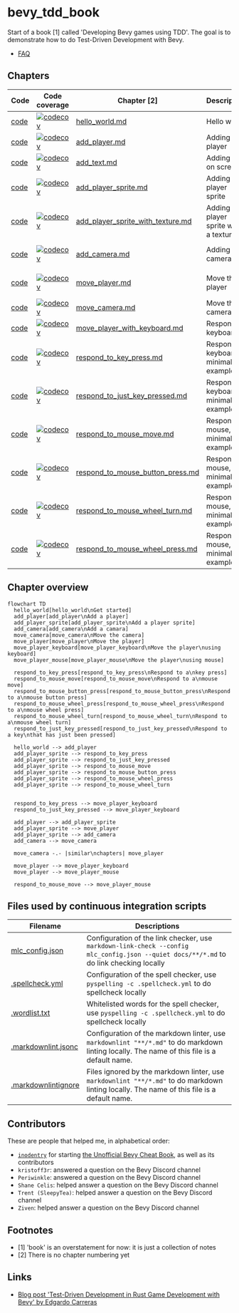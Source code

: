# bevy_tdd_book

Start of a book [1] called 'Developing Bevy games using TDD'.
The goal is to demonstrate how to do Test-Driven Development with Bevy.

* [FAQ](faq.md)

## Chapters

Code                                                                                    |Code coverage                                                                                                                                                                                                          |Chapter [2]                                                           |Description                          |Concepts
----------------------------------------------------------------------------------------|-----------------------------------------------------------------------------------------------------------------------------------------------------------------------------------------------------------------------|----------------------------------------------------------------------|-------------------------------------|------------------
[code](https://github.com/richelbilderbeek/bevy_tdd_book_hello_world)                   |[![codecov](https://codecov.io/gh/richelbilderbeek/bevy_tdd_book_hello_world/graph/badge.svg?token=XAVFZYDQKZ)](https://codecov.io/gh/richelbilderbeek/bevy_tdd_book_hello_world)                                      |[hello_world.md](hello_world.md)                                      |Hello world                          |A minimal `App`
[code](https://github.com/richelbilderbeek/bevy_tdd_book_add_player)                    |[![codecov](https://codecov.io/gh/richelbilderbeek/bevy_tdd_book_add_player/graph/badge.svg?token=XAVFZYDQKZ)](https://codecov.io/gh/richelbilderbeek/bevy_tdd_book_add_player)                                        |[add_player.md](add_player.md)                                        |Adding a player                      |Using `Components`
[code](https://github.com/richelbilderbeek/bevy_tdd_book_add_text)                      |[![codecov](https://codecov.io/gh/richelbilderbeek/bevy_tdd_book_add_text/graph/badge.svg?token=XAVFZYDQKZ)](https://codecov.io/gh/richelbilderbeek/bevy_tdd_book_add_text)                                            |[add_text.md](add_text.md)                                            |Adding text on screen                |Using `Components`
[code](https://github.com/richelbilderbeek/bevy_tdd_book_add_player_sprite)             |[![codecov](https://codecov.io/gh/richelbilderbeek/bevy_tdd_book_add_player_sprite/graph/badge.svg?token=XAVFZYDQKZ)](https://codecov.io/gh/richelbilderbeek/bevy_tdd_book_add_player_sprite)                          |[add_player_sprite.md](add_player_sprite.md)                          |Adding a player sprite               |Using closures and `SpriteBundles`
[code](https://github.com/richelbilderbeek/bevy_tdd_book_add_player_sprite_with_texture)|[![codecov](https://codecov.io/gh/richelbilderbeek/bevy_tdd_book_add_player_sprite_with_texture/graph/badge.svg?token=XAVFZYDQKZ)](https://codecov.io/gh/richelbilderbeek/bevy_tdd_book_add_player_sprite_with_texture)|[add_player_sprite_with_texture.md](add_player_sprite_with_texture.md)|Adding a player sprite with a texture|Using a texture
[code](https://github.com/richelbilderbeek/bevy_tdd_book_add_camera)                    |[![codecov](https://codecov.io/gh/richelbilderbeek/bevy_tdd_book_add_camera/graph/badge.svg?token=XAVFZYDQKZ)](https://codecov.io/gh/richelbilderbeek/bevy_tdd_book_add_camera)                                        |[add_camera.md](add_camera.md)                                        |Adding a camera                      |Using closures and `Camera2dBundle`
[code](https://github.com/richelbilderbeek/bevy_tdd_book_move_player)                   |[![codecov](https://codecov.io/gh/richelbilderbeek/bevy_tdd_book_move_player/graph/badge.svg?token=XAVFZYDQKZ)](https://codecov.io/gh/richelbilderbeek/bevy_tdd_book_move_player)                                      |[move_player.md](move_player.md)                                      |Move the player                      |Extending a structure, using a `Query`
[code](https://github.com/richelbilderbeek/bevy_tdd_book_move_camera)                   |[![codecov](https://codecov.io/gh/richelbilderbeek/bevy_tdd_book_move_camera/graph/badge.svg?token=XAVFZYDQKZ)](https://codecov.io/gh/richelbilderbeek/bevy_tdd_book_move_camera)                                      |[move_camera.md](move_camera.md)                                      |Move the camera                      |.
[code](https://github.com/richelbilderbeek/bevy_tdd_book_move_player_with_keyboard)     |[![codecov](https://codecov.io/gh/richelbilderbeek/bevy_tdd_book_move_player_with_keyboard/graph/badge.svg?token=XAVFZYDQKZ)](https://codecov.io/gh/richelbilderbeek/bevy_tdd_book_move_player_with_keyboard)          |[move_player_with_keyboard.md](move_player_with_keyboard.md)          |Respond to keyboard                  |.
[code](https://github.com/richelbilderbeek/bevy_tdd_book_respond_to_key_press)          |[![codecov](https://codecov.io/gh/richelbilderbeek/bevy_tdd_book_respond_to_key_press/graph/badge.svg?token=XAVFZYDQKZ)](https://codecov.io/gh/richelbilderbeek/bevy_tdd_book_respond_to_key_press)                    |[respond_to_key_press.md](respond_to_key_press.md)                    |Respond to keyboard, minimal example |Minimal example, key press
[code](https://github.com/richelbilderbeek/bevy_tdd_book_respond_to_just_key_pressed)   |[![codecov](https://codecov.io/gh/richelbilderbeek/bevy_tdd_book_respond_to_just_key_pressed/graph/badge.svg?token=XAVFZYDQKZ)](https://codecov.io/gh/richelbilderbeek/bevy_tdd_book_respond_to_just_key_pressed)      |[respond_to_just_key_pressed.md](respond_to_just_key_pressed.md)      |Respond to keyboard, minimal example |Minimal example, key just being pressed
[code](https://github.com/richelbilderbeek/bevy_tdd_book_respond_to_mouse_move)         |[![codecov](https://codecov.io/gh/richelbilderbeek/bevy_tdd_book_respond_to_mouse_move/graph/badge.svg?token=XAVFZYDQKZ)](https://codecov.io/gh/richelbilderbeek/bevy_tdd_book_respond_to_mouse_move)                  |[respond_to_mouse_move.md](respond_to_mouse_move.md)                  |Respond to mouse, minimal example    |Minimal example, mouse move
[code](https://github.com/richelbilderbeek/bevy_tdd_book_respond_to_mouse_button_press) |[![codecov](https://codecov.io/gh/richelbilderbeek/bevy_tdd_book_respond_to_mouse_button_press/graph/badge.svg?token=XAVFZYDQKZ)](https://codecov.io/gh/richelbilderbeek/bevy_tdd_book_respond_to_mouse_button_press)  |[respond_to_mouse_button_press.md](respond_to_mouse_button_press.md)  |Respond to mouse, minimal example    |Minimal example, mouse button press
[code](https://github.com/richelbilderbeek/bevy_tdd_book_respond_to_mouse_wheel_turn)   |[![codecov](https://codecov.io/gh/richelbilderbeek/bevy_tdd_book_respond_to_mouse_wheel_turn/graph/badge.svg?token=XAVFZYDQKZ)](https://codecov.io/gh/richelbilderbeek/bevy_tdd_book_respond_to_mouse_wheel_turn)      |[respond_to_mouse_wheel_turn.md](respond_to_mouse_wheel_turn.md)      |Respond to mouse, minimal example    |Minimal example, mouse wheel turn
[code](https://github.com/richelbilderbeek/bevy_tdd_book_respond_to_mouse_wheel_press)  |[![codecov](https://codecov.io/gh/richelbilderbeek/bevy_tdd_book_respond_to_mouse_wheel_press/graph/badge.svg?token=XAVFZYDQKZ)](https://codecov.io/gh/richelbilderbeek/bevy_tdd_book_respond_to_mouse_wheel_press)    |[respond_to_mouse_wheel_press.md](respond_to_mouse_wheel_press.md)    |Respond to mouse, minimal example    |Minimal example, mouse wheel press

## Chapter overview

```mermaid
flowchart TD
  hello_world[hello_world\nGet started]
  add_player[add_player\nAdd a player]
  add_player_sprite[add_player_sprite\nAdd a player sprite]
  add_camera[add_camera\nAdd a camara]
  move_camera[move_camera\nMove the camera]
  move_player[move_player\nMove the player]
  move_player_keyboard[move_player_keyboard\nMove the player\nusing keyboard]
  move_player_mouse[move_player_mouse\nMove the player\nusing mouse]

  respond_to_key_press[respond_to_key_press\nRespond to a\nkey press]
  respond_to_mouse_move[respond_to_mouse_move\nRespond to a\nmouse move]
  respond_to_mouse_button_press[respond_to_mouse_button_press\nRespond to a\nmouse button press]
  respond_to_mouse_wheel_press[respond_to_mouse_wheel_press\nRespond to a\nmouse wheel press]
  respond_to_mouse_wheel_turn[respond_to_mouse_wheel_turn\nRespond to a\nmouse wheel turn]
  respond_to_just_key_pressed[respond_to_just_key_pressed\nRespond to a key\nthat has just been pressed]

  hello_world --> add_player
  add_player_sprite --> respond_to_key_press
  add_player_sprite --> respond_to_just_key_pressed
  add_player_sprite --> respond_to_mouse_move
  add_player_sprite --> respond_to_mouse_button_press
  add_player_sprite --> respond_to_mouse_wheel_press
  add_player_sprite --> respond_to_mouse_wheel_turn


  respond_to_key_press --> move_player_keyboard
  respond_to_just_key_pressed --> move_player_keyboard

  add_player --> add_player_sprite
  add_player_sprite --> move_player
  add_player_sprite --> add_camera
  add_camera --> move_camera

  move_camera -.- |similar\nchapters| move_player

  move_player --> move_player_keyboard
  move_player --> move_player_mouse

  respond_to_mouse_move --> move_player_mouse
```

## Files used by continuous integration scripts

Filename                              |Descriptions
--------------------------------------|--------------------------------------------------------------------------------------------------------------------------------------
[mlc_config.json](mlc_config.json)    |Configuration of the link checker, use `markdown-link-check --config mlc_config.json --quiet docs/**/*.md` to do link checking locally
[.spellcheck.yml](.spellcheck.yml)    |Configuration of the spell checker, use `pyspelling -c .spellcheck.yml` to do spellcheck locally
[.wordlist.txt](.wordlist.txt)        |Whitelisted words for the spell checker, use `pyspelling -c .spellcheck.yml` to do spellcheck locally
[.markdownlint.jsonc](.markdownlint.jsonc)|Configuration of the markdown linter, use `markdownlint "**/*.md"` to do markdown linting locally. The name of this file is a default name.
[.markdownlintignore](.markdownlintignore)|Files ignored by the markdown linter, use `markdownlint "**/*.md"` to do markdown linting locally. The name of this file is a default name.

## Contributors

These are people that helped me, in alphabetical order:

* [`inodentry`](https://github.com/inodentry) for starting [the Unofficial Bevy Cheat Book](https://github.com/bevy-cheatbook/bevy-cheatbook), as well as its contributors
* `kristoff3r`: answered a question on the Bevy Discord channel
* `Periwinkle`: answered a question on the Bevy Discord channel
* `Shane Celis`: helped answer a question on the Bevy Discord channel
* `Trent (SleepyTea)`: helped answer a question on the Bevy Discord channel
* `Ziven`: helped answer a question on the Bevy Discord channel

## Footnotes

* [1] 'book' is an overstatement for now: it is just a collection of notes
* [2] There is no chapter numbering yet

## Links

* [Blog post 'Test-Driven Development in Rust Game Development with Bevy' by Edgardo Carreras](https://edgardocarreras.com/blog/tdd-in-rust-game-engine-bevy/)
